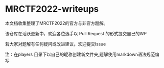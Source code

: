 # MRCTF2022-writeups

本文档收集整理了MRCTF2022的官方与非官方题解。

该仓库在活跃更新中，欢迎各位选手以 Pull Request 的形式提交自己的WP

若大家对题解有任何疑问或改进建议，欢迎提交Issue

注：在players 目录下以自己的昵称创建新文件夹,题解使用markdown语法规范编写
